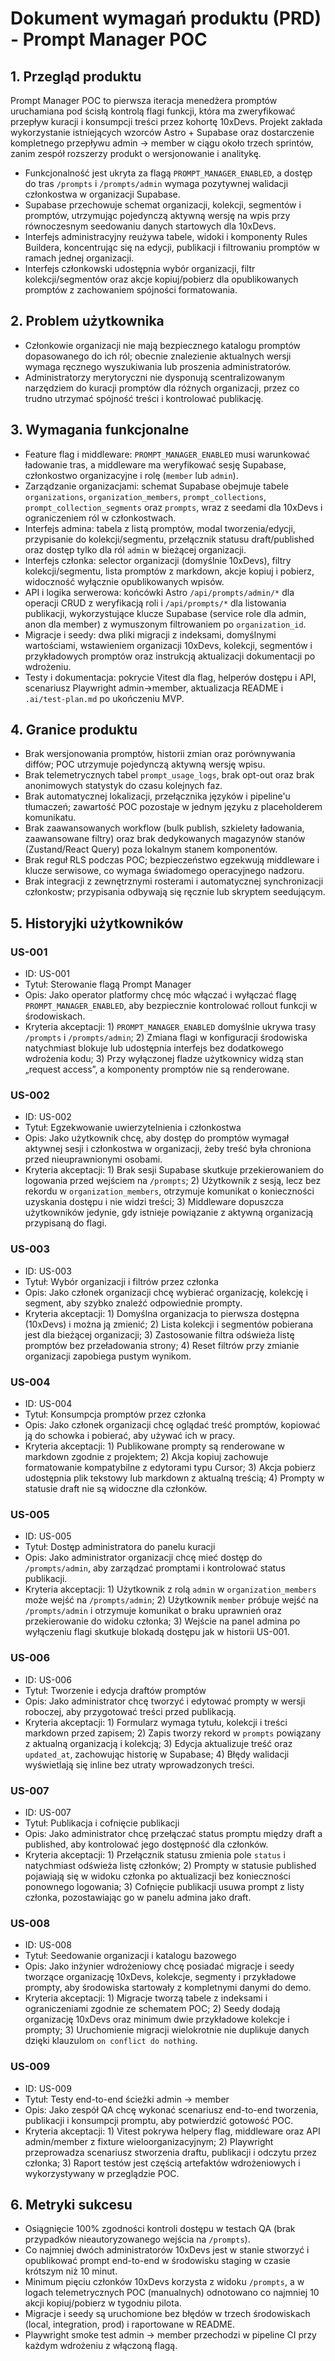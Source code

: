 # Dokument wymagań produktu (PRD) - Prompt Manager POC
## 1. Przegląd produktu
Prompt Manager POC to pierwsza iteracja menedżera promptów uruchamiana pod ścisłą kontrolą flagi funkcji, która ma zweryfikować przepływ kuracji i konsumpcji treści przez kohortę 10xDevs. Projekt zakłada wykorzystanie istniejących wzorców Astro + Supabase oraz dostarczenie kompletnego przepływu admin → member w ciągu około trzech sprintów, zanim zespół rozszerzy produkt o wersjonowanie i analitykę.
- Funkcjonalność jest ukryta za flagą `PROMPT_MANAGER_ENABLED`, a dostęp do tras `/prompts` i `/prompts/admin` wymaga pozytywnej walidacji członkostwa w organizacji Supabase.
- Supabase przechowuje schemat organizacji, kolekcji, segmentów i promptów, utrzymując pojedynczą aktywną wersję na wpis przy równoczesnym seedowaniu danych startowych dla 10xDevs.
- Interfejs administracyjny reużywa tabele, widoki i komponenty Rules Buildera, koncentrując się na edycji, publikacji i filtrowaniu promptów w ramach jednej organizacji.
- Interfejs członkowski udostępnia wybór organizacji, filtr kolekcji/segmentów oraz akcje kopiuj/pobierz dla opublikowanych promptów z zachowaniem spójności formatowania.

## 2. Problem użytkownika
- Członkowie organizacji nie mają bezpiecznego katalogu promptów dopasowanego do ich ról; obecnie znalezienie aktualnych wersji wymaga ręcznego wyszukiwania lub proszenia administratorów.
- Administratorzy merytoryczni nie dysponują scentralizowanym narzędziem do kuracji promptów dla różnych organizacji, przez co trudno utrzymać spójność treści i kontrolować publikację.

## 3. Wymagania funkcjonalne
- Feature flag i middleware: `PROMPT_MANAGER_ENABLED` musi warunkować ładowanie tras, a middleware ma weryfikować sesję Supabase, członkostwo organizacyjne i rolę (`member` lub `admin`).
- Zarządzanie organizacjami: schemat Supabase obejmuje tabele `organizations`, `organization_members`, `prompt_collections`, `prompt_collection_segments` oraz `prompts`, wraz z seedami dla 10xDevs i ograniczeniem ról w członkostwach.
- Interfejs admina: tabela z listą promptów, modal tworzenia/edycji, przypisanie do kolekcji/segmentu, przełącznik statusu draft/published oraz dostęp tylko dla ról `admin` w bieżącej organizacji.
- Interfejs członka: selector organizacji (domyślnie 10xDevs), filtry kolekcji/segmentu, lista promptów z markdown, akcje kopiuj i pobierz, widoczność wyłącznie opublikowanych wpisów.
- API i logika serwerowa: końcówki Astro `/api/prompts/admin/*` dla operacji CRUD z weryfikacją roli i `/api/prompts/*` dla listowania publikacji, wykorzystujące klucze Supabase (service role dla admin, anon dla member) z wymuszonym filtrowaniem po `organization_id`.
- Migracje i seedy: dwa pliki migracji z indeksami, domyślnymi wartościami, wstawieniem organizacji 10xDevs, kolekcji, segmentów i przykładowych promptów oraz instrukcją aktualizacji dokumentacji po wdrożeniu.
- Testy i dokumentacja: pokrycie Vitest dla flag, helperów dostępu i API, scenariusz Playwright admin→member, aktualizacja README i `.ai/test-plan.md` po ukończeniu MVP.

## 4. Granice produktu
- Brak wersjonowania promptów, historii zmian oraz porównywania diffów; POC utrzymuje pojedynczą aktywną wersję wpisu.
- Brak telemetrycznych tabel `prompt_usage_logs`, brak opt-out oraz brak anonimowych statystyk do czasu kolejnych faz.
- Brak automatycznej lokalizacji, przełącznika języków i pipeline'u tłumaczeń; zawartość POC pozostaje w jednym języku z placeholderem komunikatu.
- Brak zaawansowanych workflow (bulk publish, szkielety ładowania, zaawansowane filtry) oraz brak dedykowanych magazynów stanów (Zustand/React Query) poza lokalnym stanem komponentów.
- Brak reguł RLS podczas POC; bezpieczeństwo egzekwują middleware i klucze serwisowe, co wymaga świadomego operacyjnego nadzoru.
- Brak integracji z zewnętrznymi rosterami i automatycznej synchronizacji członkostw; przypisania odbywają się ręcznie lub skryptem seedującym.

## 5. Historyjki użytkowników
### US-001
- ID: US-001
- Tytuł: Sterowanie flagą Prompt Manager
- Opis: Jako operator platformy chcę móc włączać i wyłączać flagę `PROMPT_MANAGER_ENABLED`, aby bezpiecznie kontrolować rollout funkcji w środowiskach.
- Kryteria akceptacji: 1) `PROMPT_MANAGER_ENABLED` domyślnie ukrywa trasy `/prompts` i `/prompts/admin`; 2) Zmiana flagi w konfiguracji środowiska natychmiast blokuje lub udostępnia interfejs bez dodatkowego wdrożenia kodu; 3) Przy wyłączonej fladze użytkownicy widzą stan „request access”, a komponenty promptów nie są renderowane.

### US-002
- ID: US-002
- Tytuł: Egzekwowanie uwierzytelnienia i członkostwa
- Opis: Jako użytkownik chcę, aby dostęp do promptów wymagał aktywnej sesji i członkostwa w organizacji, żeby treść była chroniona przed nieuprawnionymi osobami.
- Kryteria akceptacji: 1) Brak sesji Supabase skutkuje przekierowaniem do logowania przed wejściem na `/prompts`; 2) Użytkownik z sesją, lecz bez rekordu w `organization_members`, otrzymuje komunikat o konieczności uzyskania dostępu i nie widzi treści; 3) Middleware dopuszcza użytkowników jedynie, gdy istnieje powiązanie z aktywną organizacją przypisaną do flagi.

### US-003
- ID: US-003
- Tytuł: Wybór organizacji i filtrów przez członka
- Opis: Jako członek organizacji chcę wybierać organizację, kolekcję i segment, aby szybko znaleźć odpowiednie prompty.
- Kryteria akceptacji: 1) Domyślna organizacja to pierwsza dostępna (10xDevs) i można ją zmienić; 2) Lista kolekcji i segmentów pobierana jest dla bieżącej organizacji; 3) Zastosowanie filtra odświeża listę promptów bez przeładowania strony; 4) Reset filtrów przy zmianie organizacji zapobiega pustym wynikom.

### US-004
- ID: US-004
- Tytuł: Konsumpcja promptów przez członka
- Opis: Jako członek organizacji chcę oglądać treść promptów, kopiować ją do schowka i pobierać, aby używać ich w pracy.
- Kryteria akceptacji: 1) Publikowane prompty są renderowane w markdown zgodnie z projektem; 2) Akcja kopiuj zachowuje formatowanie kompatybilne z edytorami typu Cursor; 3) Akcja pobierz udostępnia plik tekstowy lub markdown z aktualną treścią; 4) Prompty w statusie draft nie są widoczne dla członków.

### US-005
- ID: US-005
- Tytuł: Dostęp administratora do panelu kuracji
- Opis: Jako administrator organizacji chcę mieć dostęp do `/prompts/admin`, aby zarządzać promptami i kontrolować status publikacji.
- Kryteria akceptacji: 1) Użytkownik z rolą `admin` w `organization_members` może wejść na `/prompts/admin`; 2) Użytkownik `member` próbuje wejść na `/prompts/admin` i otrzymuje komunikat o braku uprawnień oraz przekierowanie do widoku członka; 3) Wejście na panel admina po wyłączeniu flagi skutkuje blokadą dostępu jak w historii US-001.

### US-006
- ID: US-006
- Tytuł: Tworzenie i edycja draftów promptów
- Opis: Jako administrator chcę tworzyć i edytować prompty w wersji roboczej, aby przygotować treści przed publikacją.
- Kryteria akceptacji: 1) Formularz wymaga tytułu, kolekcji i treści markdown przed zapisem; 2) Zapis tworzy rekord w `prompts` powiązany z aktualną organizacją i kolekcją; 3) Edycja aktualizuje treść oraz `updated_at`, zachowując historię w Supabase; 4) Błędy walidacji wyświetlają się inline bez utraty wprowadzonych treści.

### US-007
- ID: US-007
- Tytuł: Publikacja i cofnięcie publikacji
- Opis: Jako administrator chcę przełączać status promptu między draft a published, aby kontrolować jego dostępność dla członków.
- Kryteria akceptacji: 1) Przełącznik statusu zmienia pole `status` i natychmiast odświeża listę członków; 2) Prompty w statusie published pojawiają się w widoku członka po aktualizacji bez konieczności ponownego logowania; 3) Cofnięcie publikacji usuwa prompt z listy członka, pozostawiając go w panelu admina jako draft.

### US-008
- ID: US-008
- Tytuł: Seedowanie organizacji i katalogu bazowego
- Opis: Jako inżynier wdrożeniowy chcę posiadać migracje i seedy tworzące organizację 10xDevs, kolekcje, segmenty i przykładowe prompty, aby środowiska startowały z kompletnymi danymi do demo.
- Kryteria akceptacji: 1) Migracje tworzą tabele z indeksami i ograniczeniami zgodnie ze schematem POC; 2) Seedy dodają organizację 10xDevs oraz minimum dwie przykładowe kolekcje i prompty; 3) Uruchomienie migracji wielokrotnie nie duplikuje danych dzięki klauzulom `on conflict do nothing`.

### US-009
- ID: US-009
- Tytuł: Testy end-to-end ścieżki admin → member
- Opis: Jako zespół QA chcę wykonać scenariusz end-to-end tworzenia, publikacji i konsumpcji promptu, aby potwierdzić gotowość POC.
- Kryteria akceptacji: 1) Vitest pokrywa helpery flag, middleware oraz API admin/member z fixture wieloorganizacyjnym; 2) Playwright przeprowadza scenariusz stworzenia draftu, publikacji i odczytu przez członka; 3) Raport testów jest częścią artefaktów wdrożeniowych i wykorzystywany w przeglądzie POC.

## 6. Metryki sukcesu
- Osiągnięcie 100% zgodności kontroli dostępu w testach QA (brak przypadków nieautoryzowanego wejścia na `/prompts`).
- Co najmniej dwóch administratorów 10xDevs jest w stanie stworzyć i opublikować prompt end-to-end w środowisku staging w czasie krótszym niż 10 minut.
- Minimum pięciu członków 10xDevs korzysta z widoku `/prompts`, a w logach telemetrycznych POC (manualnych) odnotowano co najmniej 10 akcji kopiuj/pobierz w tygodniu pilota.
- Migracje i seedy są uruchomione bez błędów w trzech środowiskach (local, integration, prod) i raportowane w README.
- Playwright smoke test admin → member przechodzi w pipeline CI przy każdym wdrożeniu z włączoną flagą.
